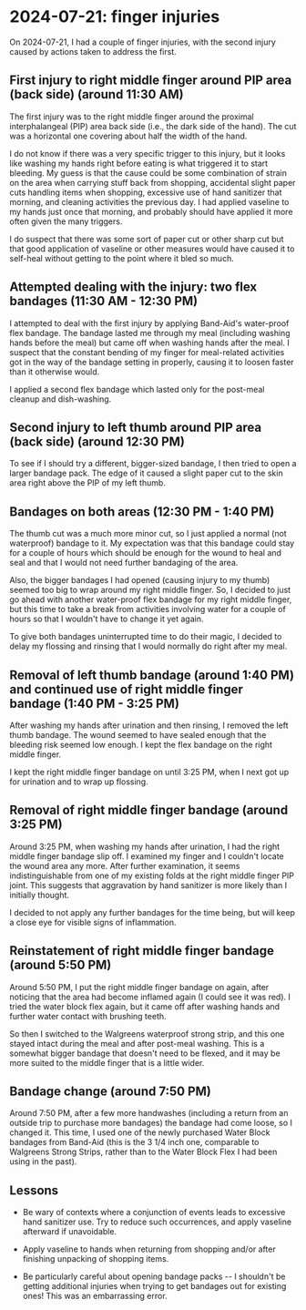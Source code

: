 # 2024-07-21: finger injuries

On 2024-07-21, I had a couple of finger injuries, with the second
injury caused by actions taken to address the first.

## First injury to right middle finger around PIP area (back side) (around 11:30 AM)

The first injury was to the right middle finger around the proximal
interphalangeal (PIP) area back side (i.e., the dark side of the
hand). The cut was a horizontal one covering about half the width of
the hand.

I do not know if there was a very specific trigger to this injury, but
it looks like washing my hands right before eating is what triggered
it to start bleeding. My guess is that the cause could be some
combination of strain on the area when carrying stuff back from
shopping, accidental slight paper cuts handling items when shopping,
excessive use of hand sanitizer that morning, and cleaning activities
the previous day. I had applied vaseline to my hands just once that
morning, and probably should have applied it more often given the many
triggers.

I do suspect that there was some sort of paper cut or other sharp cut
but that good application of vaseline or other measures would have
caused it to self-heal without getting to the point where it bled so
much.

## Attempted dealing with the injury: two flex bandages (11:30 AM - 12:30 PM)

I attempted to deal with the first injury by applying Band-Aid's
water-proof flex bandage. The bandage lasted me through my meal
(including washing hands before the meal) but came off when washing
hands after the meal. I suspect that the constant bending of my finger
for meal-related activities got in the way of the bandage setting in
properly, causing it to loosen faster than it otherwise would.

I applied a second flex bandage which lasted only for the post-meal
cleanup and dish-washing.

## Second injury to left thumb around PIP area (back side) (around 12:30 PM)

To see if I should try a different, bigger-sized bandage, I then tried
to open a larger bandage pack. The edge of it caused a slight paper
cut to the skin area right above the PIP of my left thumb.

## Bandages on both areas (12:30 PM - 1:40 PM)

The thumb cut was a much more minor cut, so I just applied a normal
(not waterproof) bandage to it. My expectation was that this bandage
could stay for a couple of hours which should be enough for the wound
to heal and seal and that I would not need further bandaging of the
area.

Also, the bigger bandages I had opened (causing injury to my thumb)
seemed too big to wrap around my right middle finger. So, I decided to
just go ahead with another water-proof flex bandage for my right
middle finger, but this time to take a break from activities involving
water for a couple of hours so that I wouldn't have to change it yet
again.

To give both bandages uninterrupted time to do their magic, I decided
to delay my flossing and rinsing that I would normally do right after
my meal.

## Removal of left thumb bandage (around 1:40 PM) and continued use of right middle finger bandage (1:40 PM - 3:25 PM)

After washing my hands after urination and then rinsing, I removed the
left thumb bandage. The wound seemed to have sealed enough that the
bleeding risk seemed low enough. I kept the flex bandage on the right
middle finger.

I kept the right middle finger bandage on until 3:25 PM, when I next
got up for urination and to wrap up flossing.

## Removal of right middle finger bandage (around 3:25 PM)

Around 3:25 PM, when washing my hands after urination, I had the right
middle finger bandage slip off. I examined my finger and I couldn't
locate the wound area any more. After further examination, it seems
indistinguishable from one of my existing folds at the right middle
finger PIP joint. This suggests that aggravation by hand sanitizer is
more likely than I initially thought.

I decided to not apply any further bandages for the time being, but
will keep a close eye for visible signs of inflammation.

## Reinstatement of right middle finger bandage (around 5:50 PM)

Around 5:50 PM, I put the right middle finger bandage on again, after
noticing that the area had become inflamed again (I could see it was
red). I tried the water block flex again, but it came off after
washing hands and further water contact with brushing teeth.

So then I switched to the Walgreens waterproof strong strip, and this
one stayed intact during the meal and after post-meal washing. This is
a somewhat bigger bandage that doesn't need to be flexed, and it may
be more suited to the middle finger that is a little wider.

## Bandage change (around 7:50 PM)

Around 7:50 PM, after a few more handwashes (including a return from
an outside trip to purchase more bandages) the bandage had come loose,
so I changed it. This time, I used one of the newly purchased Water
Block bandages from Band-Aid (this is the 3 1/4 inch one, comparable
to Walgreens Strong Strips, rather than to the Water Block Flex I had
been using in the past).

## Lessons

* Be wary of contexts where a conjunction of events leads to excessive
  hand sanitizer use. Try to reduce such occurrences, and apply
  vaseline afterward if unavoidable.

* Apply vaseline to hands when returning from shopping and/or after
  finishing unpacking of shopping items.

* Be particularly careful about opening bandage packs -- I shouldn't
  be getting additional injuries when trying to get bandages out for
  existing ones! This was an embarrassing error.
